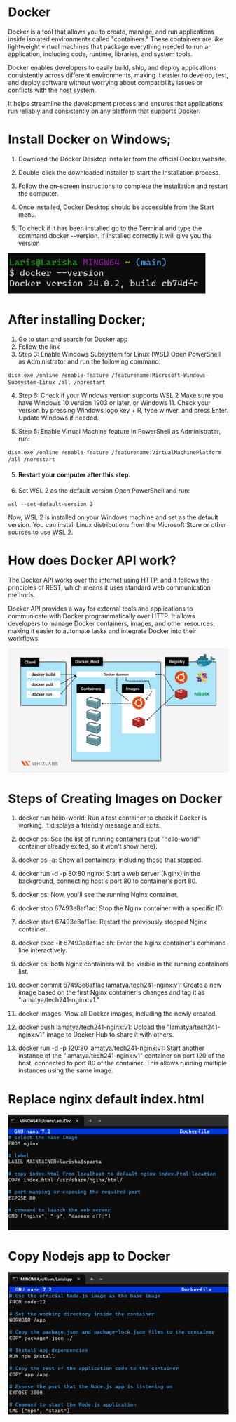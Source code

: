# Docker

Docker is a tool that allows you to create, manage, and run applications inside isolated environments called "containers." These containers are like lightweight virtual machines that package everything needed to run an application, including code, runtime, libraries, and system tools. 

Docker enables developers to easily build, ship, and deploy applications consistently across different environments, making it easier to develop, test, and deploy software without worrying about compatibility issues or conflicts with the host system. 

It helps streamline the development process and ensures that applications run reliably and consistently on any platform that supports Docker.



# Install Docker on Windows;

1. Download the Docker Desktop installer from the official Docker website.
   
2. Double-click the downloaded installer to start the installation process.
   
3. Follow the on-screen instructions to complete the installation and restart the computer.
   
4. Once installed, Docker Desktop should be accessible from the Start menu.

5. To check if it has been installed go to the Terminal and type the command docker --version. If installed correctly it will give you the version

![Alt text](<images/docker version.png>)

# After installing Docker;

1. Go to start and search for Docker app 
2. Follow the link
3. Step 3: Enable Windows Subsystem for Linux (WSL)
Open PowerShell as Administrator and run the following command:
```
dism.exe /online /enable-feature /featurename:Microsoft-Windows-Subsystem-Linux /all /norestart
```
4. Step 6: Check if your Windows version supports WSL 2
Make sure you have Windows 10 version 1903 or later, or Windows 11. Check your version by pressing Windows logo key + R, type winver, and press Enter. Update Windows if needed.

5. Step 5: Enable Virtual Machine feature
In PowerShell as Administrator, run:
```
dism.exe /online /enable-feature /featurename:VirtualMachinePlatform /all /norestart
```

5. #### **Restart your computer after this step.**


6.  Set WSL 2 as the default version
Open PowerShell and run:
```
wsl --set-default-version 2
```

Now, WSL 2 is installed on your Windows machine and set as the default version. You can install Linux distributions from the Microsoft Store or other sources to use WSL 2.

# How does Docker API work?

The Docker API works over the internet using HTTP, and it follows the principles of REST, which means it uses standard web communication methods. 

Docker API provides a way for external tools and applications to communicate with Docker programmatically over HTTP. It allows developers to manage Docker containers, images, and other resources, making it easier to automate tasks and integrate Docker into their workflows.


![Alt text](images/Docker-Architecture.png)

# Steps of Creating Images on Docker

1. docker run hello-world: Run a test container to check if Docker is working. It displays a friendly message and exits.

2. docker ps: See the list of running containers (but "hello-world" container already exited, so it won't show here).

3. docker ps -a: Show all containers, including those that stopped.

4. docker run -d -p 80:80 nginx: Start a web server (Nginx) in the background, connecting host's port 80 to container's port 80.

5. docker ps: Now, you'll see the running Nginx container.

6. docker stop 67493e8af1ac: Stop the Nginx container with a specific ID.

7. docker start 67493e8af1ac: Restart the previously stopped Nginx container.

8. docker exec -it 67493e8af1ac sh: Enter the Nginx container's command line interactively.

9.  docker ps: both Nginx containers will be visible in the running containers list.

10. docker commit 67493e8af1ac lamatya/tech241-nginx:v1: Create a new image based on the first Nginx container's changes and tag it as "lamatya/tech241-nginx:v1."

11. docker images: View all Docker images, including the newly created.

12. docker push lamatya/tech241-nginx:v1: Upload the "lamatya/tech241-nginx:v1" image to Docker Hub to share it with others.

13. docker run -d -p 120:80 lamatya/tech241-nginx:v1: Start another instance of the "lamatya/tech241-nginx:v1" container on port 120 of the host, connected to port 80 of the container. This allows running multiple instances using the same image.

# Replace nginx default index.html 
![Alt text](images/nginx.png)


# Copy Nodejs app to Docker
![Alt text](images/app.png)